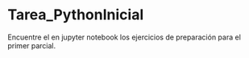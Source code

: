 # Tarea_PythonInicial
Encuentre el en jupyter notebook los ejercicios de preparación para el primer parcial. 
